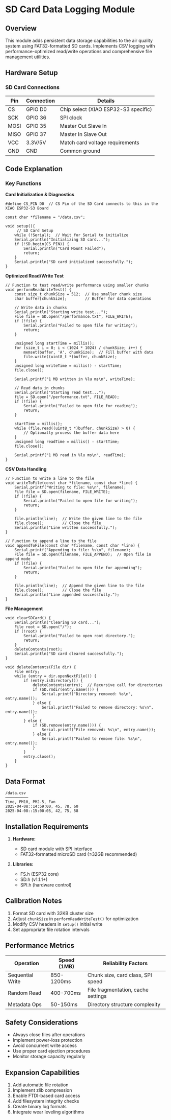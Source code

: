 # SD Card Data Logging Module

## Overview
This module adds persistent data storage capabilities to the air quality system using FAT32-formatted SD cards. Implements CSV logging with performance-optimized read/write operations and comprehensive file management utilities.

## Hardware Setup

### SD Card Connections
| Pin         | Connection       | Details                                  |
|-------------|------------------|------------------------------------------|
| CS          | GPIO D0          | Chip select (XIAO ESP32-S3 specific)     |
| SCK         | GPIO 36          | SPI clock                                |
| MOSI        | GPIO 35          | Master Out Slave In                      |
| MISO        | GPIO 37          | Master In Slave Out                      |
| VCC         | 3.3V/5V          | Match card voltage requirements          |
| GND         | GND              | Common ground                            |

## Code Explanation

### Key Functions

**Card Initialization & Diagnostics**

```
#define CS_PIN D0  // CS Pin of the SD Card connects to this in the XIAO ESP32-S3 Board

const char *filename = "/data.csv";

void setup(){
     // SD Card Setup
    while (!Serial);  // Wait for Serial to initialize
    Serial.println("Initializing SD card...");
    if (!SD.begin(CS_PIN)) {
        Serial.println("Card Mount Failed");
        return;
    }
    Serial.println("SD card initialized successfully.");
}
```

**Optimized Read/Write Test**

```
// Function to test read/write performance using smaller chunks
void performReadWriteTest() {
    const size_t chunkSize = 512;  // Use smaller chunk size
    char buffer[chunkSize];        // Buffer for data operations

    // Write data in chunks
    Serial.println("Starting write test...");
    File file = SD.open("/performance.txt", FILE_WRITE);
    if (!file) {
        Serial.println("Failed to open file for writing");
        return;
    }

    unsigned long startTime = millis();
    for (size_t i = 0; i < (1024 * 1024) / chunkSize; i++) {
        memset(buffer, 'A', chunkSize);  // Fill buffer with data
        file.write((uint8_t *)buffer, chunkSize);
    }
    unsigned long writeTime = millis() - startTime;
    file.close();

    Serial.printf("1 MB written in %lu ms\n", writeTime);

    // Read data in chunks
    Serial.println("Starting read test...");
    file = SD.open("/performance.txt", FILE_READ);
    if (!file) {
        Serial.println("Failed to open file for reading");
        return;
    }

    startTime = millis();
    while (file.read((uint8_t *)buffer, chunkSize) > 0) {
        // Optionally process the buffer data here
    }
    unsigned long readTime = millis() - startTime;
    file.close();

    Serial.printf("1 MB read in %lu ms\n", readTime);
}
```

**CSV Data Handling**

```
// Function to write a line to the file
void writeToFile(const char *filename, const char *line) {
    Serial.printf("Writing to file: %s\n", filename);
    File file = SD.open(filename, FILE_WRITE);
    if (!file) {
        Serial.println("Failed to open file for writing");
        return;
    }

    file.println(line);  // Write the given line to the file
    file.close();        // Close the file
    Serial.println("Line written successfully.");
}

// Function to append a line to the file
void appendToFile(const char *filename, const char *line) {
    Serial.printf("Appending to file: %s\n", filename);
    File file = SD.open(filename, FILE_APPEND);  // Open file in append mode
    if (!file) {
        Serial.println("Failed to open file for appending");
        return;
    }

    file.println(line);  // Append the given line to the file
    file.close();        // Close the file
    Serial.println("Line appended successfully.");
}
```

**File Management**

```
void clearSDCard() {
    Serial.println("Clearing SD card...");
    File root = SD.open("/");
    if (!root) {
        Serial.println("Failed to open root directory.");
        return;
    }
    deleteContents(root);
    Serial.println("SD card cleared successfully.");
}

void deleteContents(File dir) {
    File entry;
    while (entry = dir.openNextFile()) {
        if (entry.isDirectory()) {
            deleteContents(entry);  // Recursive call for directories
            if (SD.rmdir(entry.name())) {
                Serial.printf("Directory removed: %s\n", entry.name());
            } else {
                Serial.printf("Failed to remove directory: %s\n", entry.name());
            }
        } else {
            if (SD.remove(entry.name())) {
                Serial.printf("File removed: %s\n", entry.name());
            } else {
                Serial.printf("Failed to remove file: %s\n", entry.name());
            }
        }
        entry.close();
    }
}
```

## Data Format

```
/data.csv
──────────
Time, PM10, PM2.5, Fan
2025-04-08::14:59:00, 45, 78, 60
2025-04-08::15:00:05, 42, 75, 58
```

## Installation Requirements
1. **Hardware:**
   - SD card module with SPI interface
   - FAT32-formatted microSD card (≤32GB recommended)

2. **Libraries:**
   - FS.h (ESP32 core)
   - SD.h (v1.1.1+)
   - SPI.h (hardware control)

## Calibration Notes
1. Format SD card with 32KB cluster size
2. Adjust `chunkSize` in `performReadWriteTest()` for optimization
3. Modify CSV headers in `setup()` initial write
4. Set appropriate file rotation intervals

## Performance Metrics
| Operation         | Speed (1MB) | Reliability Factors                |
|-------------------|-------------|-------------------------------------|
| Sequential Write  | 850-1200ms  | Chunk size, card class, SPI speed   |
| Random Read       | 400-700ms   | File fragmentation, cache settings  |
| Metadata Ops      | 50-150ms    | Directory structure complexity      |

## Safety Considerations
- Always close files after operations
- Implement power-loss protection
- Avoid concurrent write access
- Use proper card ejection procedures
- Monitor storage capacity regularly

## Expansion Capabilities
1. Add automatic file rotation
2. Implement zlib compression
3. Enable FTDI-based card access
4. Add filesystem integrity checks
5. Create binary log formats
6. Integrate wear leveling algorithms